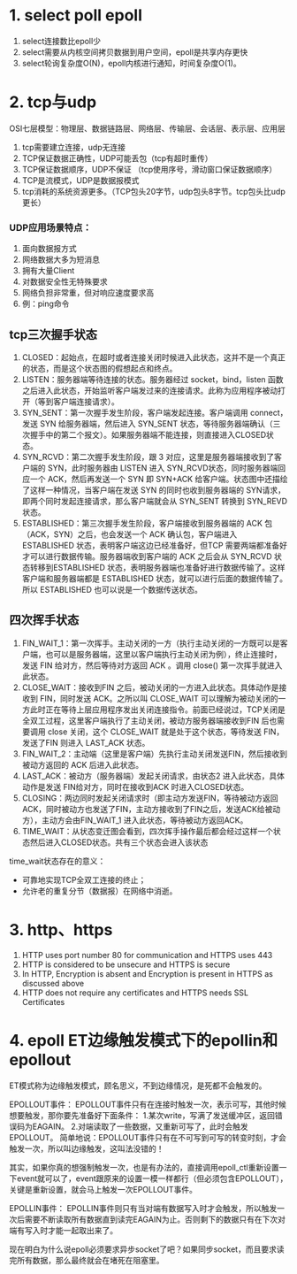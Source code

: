 # 1. select poll epoll
1. select连接数比epoll少
2. select需要从内核空间拷贝数据到用户空间，epoll是共享内存更快
3. select轮询复杂度O(N)，epoll内核进行通知，时间复杂度O(1)。

# 2. tcp与udp
OSI七层模型：物理层、数据链路层、网络层、传输层、会话层、表示层、应用层

1. tcp需要建立连接，udp无连接
2. TCP保证数据正确性，UDP可能丢包（tcp有超时重传）
3. TCP保证数据顺序，UDP不保证 （tcp使用序号，滑动窗口保证数据顺序）
4. TCP是流模式，UDP是数据报模式 
5. tcp消耗的系统资源更多。（TCP包头20字节，udp包头8字节。tcp包头比udp更长）

### UDP应用场景特点：
  1. 面向数据报方式
  2. 网络数据大多为短消息 
  3. 拥有大量Client
  4. 对数据安全性无特殊要求
  5. 网络负担非常重，但对响应速度要求高
  6. 例：ping命令

## tcp三次握手状态
1. CLOSED：起始点，在超时或者连接关闭时候进入此状态，这并不是一个真正的状态，而是这个状态图的假想起点和终点。
2. LISTEN：服务器端等待连接的状态。服务器经过 socket，bind，listen 函数之后进入此状态，开始监听客户端发过来的连接请求。此称为应用程序被动打开（等到客户端连接请求）。
3. SYN_SENT：第一次握手发生阶段，客户端发起连接。客户端调用 connect，发送 SYN 给服务器端，然后进入 SYN_SENT 状态，等待服务器端确认（三次握手中的第二个报文）。如果服务器端不能连接，则直接进入CLOSED状态。
4. SYN_RCVD：第二次握手发生阶段，跟 3 对应，这里是服务器端接收到了客户端的 SYN，此时服务器由 LISTEN 进入 SYN_RCVD状态，同时服务器端回应一个 ACK，然后再发送一个 SYN 即 SYN+ACK 给客户端。状态图中还描绘了这样一种情况，当客户端在发送 SYN 的同时也收到服务器端的 SYN请求，即两个同时发起连接请求，那么客户端就会从 SYN_SENT 转换到 SYN_REVD 状态。
5. ESTABLISHED：第三次握手发生阶段，客户端接收到服务器端的 ACK 包（ACK，SYN）之后，也会发送一个 ACK 确认包，客户端进入 ESTABLISHED 状态，表明客户端这边已经准备好，但TCP 需要两端都准备好才可以进行数据传输。服务器端收到客户端的 ACK 之后会从 SYN_RCVD 状态转移到ESTABLISHED 状态，表明服务器端也准备好进行数据传输了。这样客户端和服务器端都是 ESTABLISHED 状态，就可以进行后面的数据传输了。所以 ESTABLISHED 也可以说是一个数据传送状态。

## 四次挥手状态
1. FIN_WAIT_1：第一次挥手。主动关闭的一方（执行主动关闭的一方既可以是客户端，也可以是服务器端，这里以客户端执行主动关闭为例），终止连接时，发送 FIN 给对方，然后等待对方返回 ACK 。调用 close() 第一次挥手就进入此状态。
2. CLOSE_WAIT：接收到FIN 之后，被动关闭的一方进入此状态。具体动作是接收到 FIN，同时发送 ACK。之所以叫 CLOSE_WAIT 可以理解为被动关闭的一方此时正在等待上层应用程序发出关闭连接指令。前面已经说过，TCP关闭是全双工过程，这里客户端执行了主动关闭，被动方服务器端接收到FIN 后也需要调用 close 关闭，这个 CLOSE_WAIT 就是处于这个状态，等待发送 FIN，发送了FIN 则进入 LAST_ACK 状态。
3. FIN_WAIT_2：主动端（这里是客户端）先执行主动关闭发送FIN，然后接收到被动方返回的 ACK 后进入此状态。
4. LAST_ACK：被动方（服务器端）发起关闭请求，由状态2 进入此状态，具体动作是发送 FIN给对方，同时在接收到ACK 时进入CLOSED状态。
5. CLOSING：两边同时发起关闭请求时（即主动方发送FIN，等待被动方返回ACK，同时被动方也发送了FIN，主动方接收到了FIN之后，发送ACK给被动方），主动方会由FIN_WAIT_1 进入此状态，等待被动方返回ACK。
6. TIME_WAIT：从状态变迁图会看到，四次挥手操作最后都会经过这样一个状态然后进入CLOSED状态。共有三个状态会进入该状态

time_wait状态存在的意义：
- 可靠地实现TCP全双工连接的终止；
- 允许老的重复分节（数据报）在网络中消逝。

# 3. http、https
1. HTTP uses port number 80 for communication and HTTPS uses 443
2. HTTP is considered to be unsecure and HTTPS is secure
4. In HTTP, Encryption is absent and Encryption is present in HTTPS as discussed above
5. HTTP does not require any certificates and HTTPS needs SSL Certificates

# 4. epoll ET边缘触发模式下的epollin和epollout
ET模式称为边缘触发模式，顾名思义，不到边缘情况，是死都不会触发的。

EPOLLOUT事件：
EPOLLOUT事件只有在连接时触发一次，表示可写，其他时候想要触发，那你要先准备好下面条件：
1.某次write，写满了发送缓冲区，返回错误码为EAGAIN。
2.对端读取了一些数据，又重新可写了，此时会触发EPOLLOUT。
简单地说：EPOLLOUT事件只有在不可写到可写的转变时刻，才会触发一次，所以叫边缘触发，这叫法没错的！

其实，如果你真的想强制触发一次，也是有办法的，直接调用epoll_ctl重新设置一下event就可以了，event跟原来的设置一模一样都行（但必须包含EPOLLOUT），关键是重新设置，就会马上触发一次EPOLLOUT事件。

EPOLLIN事件：
EPOLLIN事件则只有当对端有数据写入时才会触发，所以触发一次后需要不断读取所有数据直到读完EAGAIN为止。否则剩下的数据只有在下次对端有写入时才能一起取出来了。

现在明白为什么说epoll必须要求异步socket了吧？如果同步socket，而且要求读完所有数据，那么最终就会在堵死在阻塞里。